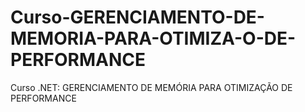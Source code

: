 # Curso-GERENCIAMENTO-DE-MEMORIA-PARA-OTIMIZA-O-DE-PERFORMANCE
Curso .NET: GERENCIAMENTO DE MEMÓRIA PARA OTIMIZAÇÃO DE PERFORMANCE
